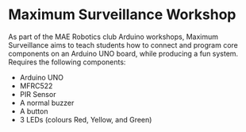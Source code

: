 # Maximum Surveillance Workshop
As part of the MAE Robotics club Arduino workshops, Maximum Surveillance aims to teach students how to connect and program core components on an Arduino UNO board, 
while producing a fun system.  
Requires the following components:  
* Arduino UNO
* MFRC522
* PIR Sensor
* A normal buzzer
* A button
* 3 LEDs (colours Red, Yellow, and Green)
